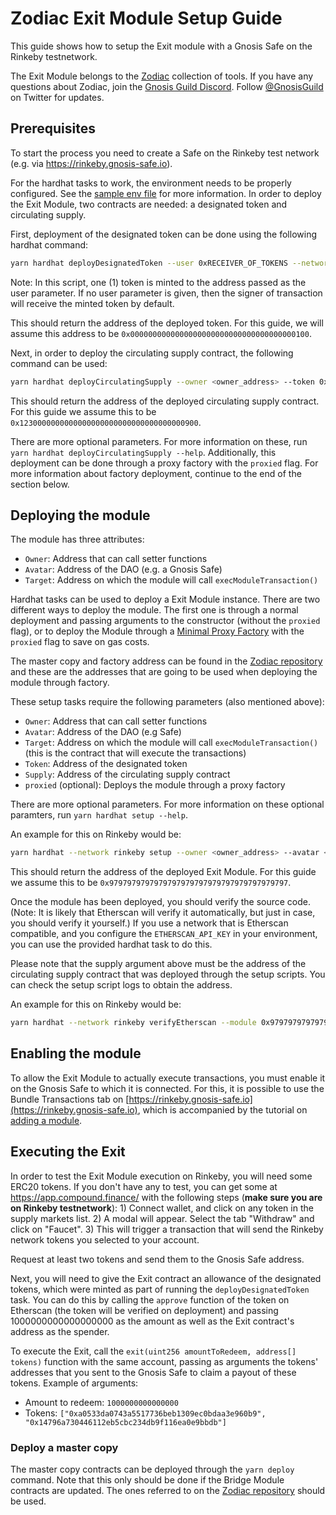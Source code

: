# Zodiac Exit Module Setup Guide

This guide shows how to setup the Exit module with a Gnosis Safe on the Rinkeby testnetwork.

The Exit Module belongs to the [Zodiac](https://github.com/gnosis/zodiac) collection of tools. If you have any questions about Zodiac, join the [Gnosis Guild Discord](https://discord.gg/wwmBWTgyEq). Follow [@GnosisGuild](https://twitter.com/gnosisguild) on Twitter for updates. 

## Prerequisites

To start the process you need to create a Safe on the Rinkeby test network (e.g. via https://rinkeby.gnosis-safe.io).

For the hardhat tasks to work, the environment needs to be properly configured. See the [sample env file](../.env.sample) for more information. In order to deploy the Exit Module, two contracts are needed: a designated token and circulating supply.

First, deployment of the designated token can be done using the following hardhat command:

```bash
yarn hardhat deployDesignatedToken --user 0xRECEIVER_OF_TOKENS --network rinkeby
```

Note: In this script, one (1) token is minted to the address passed as the user parameter. If no user parameter is given, then the signer of transaction will receive the minted token by default.

This should return the address of the deployed token. For this guide, we will assume this address to be `0x0000000000000000000000000000000000000100`.

Next, in order to deploy the circulating supply contract, the following command can be used:

```bash
yarn hardhat deployCirculatingSupply --owner <owner_address> --token 0x0000000000000000000000000000000000000100
```

This should return the address of the deployed circulating supply contract. For this guide we assume this to be `0x1230000000000000000000000000000000000900`.

There are more optional parameters. For more information on these, run `yarn hardhat deployCirculatingSupply --help`. Additionally, this deployment can be done through a proxy factory with the `proxied` flag. For more information about factory deployment, continue to the end of the section below.


## Deploying the module

The module has three attributes:

- `Owner`: Address that can call setter functions
- `Avatar`: Address of the DAO (e.g. a Gnosis Safe)
- `Target`: Address on which the module will call `execModuleTransaction()`

Hardhat tasks can be used to deploy a Exit Module instance. There are two different ways to deploy the module. The first one is through a normal deployment and passing arguments to the constructor (without the `proxied` flag), or to deploy the Module through a [Minimal Proxy Factory](https://eips.ethereum.org/EIPS/eip-1167) with the `proxied` flag to save on gas costs.

The master copy and factory address can be found in the [Zodiac repository](https://github.com/gnosis/zodiac/blob/master/src/factory/constants.ts) and these are the addresses that are going to be used when deploying the module through factory.

These setup tasks require the following parameters (also mentioned above):

- `Owner`: Address that can call setter functions
- `Avatar`: Address of the DAO (e.g Safe)
- `Target`: Address on which the module will call `execModuleTransaction()` (this is the contract that will execute the transactions)
- `Token`: Address of the designated token
- `Supply`: Address of the circulating supply contract 
- `proxied` (optional): Deploys the module through a proxy factory

There are more optional parameters. For more information on these optional paramters, run `yarn hardhat setup --help`.

An example for this on Rinkeby would be:

```bash
yarn hardhat --network rinkeby setup --owner <owner_address> --avatar <avatar_address> --target <target_address> --token 0x0000000000000000000000000000000000000100 --supply 0x1230000000000000000000000000000000000900 --proxied true`
```

This should return the address of the deployed Exit Module. For this guide we assume this to be `0x9797979797979797979797979797979797979797`.

Once the module has been deployed, you should verify the source code. (Note: It is likely that Etherscan will verify it automatically, but just in case, you should verify it yourself.) If you use a network that is Etherscan compatible, and you configure the `ETHERSCAN_API_KEY` in your environment, you can use the provided hardhat task to do this.

Please note that the supply argument above must be the address of the  circulating supply contract that was deployed through the setup scripts. You can check the setup script logs to obtain the address.

An example for this on Rinkeby would be:
```bash
yarn hardhat --network rinkeby verifyEtherscan --module 0x9797979797979797979797979797979797979797 --owner <owner_address> --avatar <avatar_address> --target <target_address> --token 0x0000000000000000000000000000000000000100 --supply 0x1230000000000000000000000000000000000900`
```

## Enabling the module

To allow the Exit Module to actually execute transactions, you must enable it on the Gnosis Safe to which it is connected. For this, it is possible to use the Bundle Transactions tab on [https://rinkeby.gnosis-safe.io](https://rinkeby.gnosis-safe.io), which is accompanied by the tutorial on [adding a module](https://help.gnosis-safe.io/en/articles/4934427-add-a-module).


## Executing the Exit

In order to test the Exit Module execution on Rinkeby, you will need some ERC20 tokens. If you don't have any to test, you can get some at https://app.compound.finance/ with the following steps (**make sure you are on Rinkeby testnetwork**): 1) Connect wallet, and click on any token in the supply markets list. 2) A modal will appear. Select the tab "Withdraw" and click on "Faucet". 3) This will trigger a transaction that will send the Rinkeby network tokens you selected to your account.

Request at least two tokens and send them to the Gnosis Safe address.

Next, you will need to give the Exit contract an allowance of the designated tokens, which were minted as part of running the `deployDesignatedToken` task. You can do this by calling the `approve` function of the token on Etherscan (the token will be verified on deployment) and passing 1000000000000000000 as the amount as well as the Exit contract's address as the spender.

To execute the Exit, call the `exit(uint256 amountToRedeem, address[] tokens)` function with the same account, passing as arguments the tokens' addresses that you sent to the Gnosis Safe to claim a payout of these tokens. Example of arguments:

- Amount to redeem: `1000000000000000`
- Tokens: `["0xa0533da0743a5517736beb1309ec0bdaa3e960b9", "0x14796a730446112eb5cbc234db9f116ea0e9bbdb"]`

### Deploy a master copy

The master copy contracts can be deployed through the `yarn deploy` command. Note that this only should be done if the Bridge Module contracts are updated. The ones referred to on the [Zodiac repository](https://github.com/gnosis/zodiac/blob/master/src/factory/constants.ts) should be used.